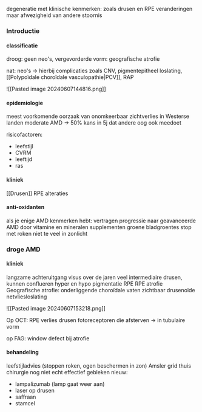 degeneratie met klinische kenmerken: zoals drusen en RPE veranderingen 
maar afwezigheid van andere stoornis

### Introductie
#### classificatie

droog: geen neo's, vergevorderde vorm: geografische atrofie

nat: neo's -> hierbij complicaties zoals CNV, pigmentepitheel loslating, [[Polypoïdale choroïdale vasculopathie|PCV]], RAP

![[Pasted image 20240607144816.png]]

#### epidemiologie
meest voorkomende oorzaak van onomkeerbaar zichtverlies in Westerse landen
moderate AMD -> 50% kans in 5j dat andere oog ook meedoet

risicofactoren:
- leefstijl
- CVRM
- leeftijd
- ras

#### kliniek
[[Drusen]]
RPE alteraties

#### anti-oxidanten
als je enige AMD kenmerken hebt: vertragen progressie naar geavanceerde AMD door vitamine en mineralen supplementen 
groene bladgroentes
stop met roken
niet te veel in zonlicht

### droge AMD

#### kliniek
langzame achteruitgang visus over de jaren
veel intermediaire drusen, kunnen conflueren
hyper en hypo pigmentatie RPE
RPE atrofie
Geografische atrofie: onderliggende choroïdale vaten zichtbaar
drusenoïde netvliesloslating

![[Pasted image 20240607153218.png]]

Op OCT:
RPE verlies
drusen
fotoreceptoren die afsterven -> in tubulaire vorm

op FAG: window defect bij atrofie

#### behandeling
leefstijladvies (stoppen roken, ogen beschermen in zon)
Amsler grid thuis
chirurgie nog niet echt effectief gebleken
nieuw:
- lampalizumab (lamp gaat weer aan)
- laser op drusen
- saffraan
- stamcel